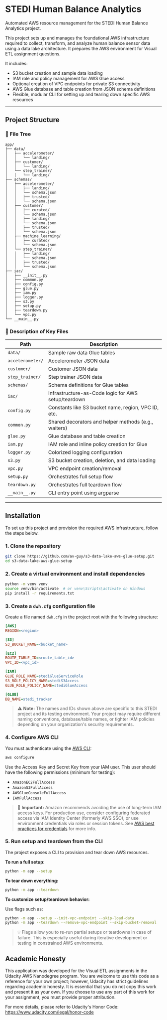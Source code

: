 # STEDI Human Balance Analytics

Automated AWS resource management for the STEDI Human Balance Analytics project.

This project sets up and manages the foundational AWS infrastructure required to collect, transform, and analyze human balance sensor data using a data lake architecture. It prepares the AWS environment for Visual ETL assignment questions.

It includes:

- S3 bucket creation and sample data loading
- IAM role and policy management for AWS Glue access
- Optional creation of VPC endpoints for private S3 connectivity
- AWS Glue database and table creation from JSON schema definitions
- Flexible, modular CLI for setting up and tearing down specific AWS resources

---

## Project Structure

### 📁 File Tree

```
app/
├── data/
│   ├── accelerometer/
│   │   └── landing/
│   ├── customer/
│   │   └── landing/
│   └── step_trainer/
│   │   └── landing/
├── schemas/
│   ├── accelerometer/
│   │   ├── landing/
│   │   └── schema.json
│   │   ├── trusted/
│   │   └── schema.json
│   ├── customer/
│   │   ├── curated/
│   │   └── schema.json
│   │   ├── landing/
│   │   └── schema.json
│   │   ├── trusted/
│   │   └── schema.json
│   ├── machine_learning/
│   │   ├── curated/
│   │   └── schema.json
│   └── step_trainer/
│   │   ├── landing/
│   │   └── schema.json
│   │   ├── trusted/
│   │   └── schema.json
├── iac/
│   ├── __init__.py
│   ├── common.py
│   ├── config.py
│   ├── glue.py
│   ├── iam.py
│   ├── logger.py
│   ├── s3.py
│   ├── setup.py
│   ├── teardown.py
│   └── vpc.py
└── __main__.py
```

### 📘 Description of Key Files

| Path             | Description                                          |
| ---------------- | ---------------------------------------------------- |
| `data/`          | Sample raw data Glue tables                          |
| `accelerometer/` | Accelerometer JSON data                              |
| `customer/`      | Customer JSON data                                   |
| `step_trainer/`  | Step trainer JSON data                               |
| `schemas/`       | Schema definitions for Glue tables                   |
| `iac/`           | Infrastructure-as-Code logic for AWS setup/teardown  |
| `config.py`      | Constants like S3 bucket name, region, VPC ID, etc.  |
| `common.py`      | Shared decorators and helper methods (e.g., waiters) |
| `glue.py`        | Glue database and table creation                     |
| `iam.py`         | IAM role and inline policy creation for Glue         |
| `logger.py`      | Colorized logging configuration                      |
| `s3.py`          | S3 bucket creation, deletion, and data loading       |
| `vpc.py`         | VPC endpoint creation/removal                        |
| `setup.py`       | Orchestrates full setup flow                         |
| `teardown.py`    | Orchestrates full teardown flow                      |
| `__main__.py`    | CLI entry point using argparse                       |

---

## Installation

To set up this project and provision the required AWS infrastructure, follow the steps below.

### 1. Clone the repository

```bash
git clone https://github.com/av-guy/s3-data-lake-aws-glue-setup.git
cd s3-data-lake-aws-glue-setup
```

### 2. Create a virtual environment and install dependencies

```bash
python -m venv venv
source venv/bin/activate  # or venv\Scripts\activate on Windows
pip install -r requirements.txt
```

### 3. Create a `dwh.cfg` configuration file

Create a file named `dwh.cfg` in the project root with the following structure:

```ini
[AWS]
REGION=<region>

[S3]
S3_BUCKET_NAME=<bucket_name>

[EC2]
ROUTE_TABLE_ID=<route_table_id>
VPC_ID=<vpc_id>

[IAM]
GLUE_ROLE_NAME=stediGlueServiceRole
S3_ROLE_POLICY_NAME=stediS3Access
GLUE_ROLE_POLICY_NAME=stediGlueAccess

[GLUE]
DB_NAME=stedi_tracker
```

> ⚠️ **Note:** The names and IDs shown above are specific to this STEDI project and its testing environment. Your project may require different naming conventions, database/table names, or tighter IAM policies depending on your organization's security requirements.

### 4. Configure AWS CLI

You must authenticate using the [AWS CLI](https://docs.aws.amazon.com/cli/latest/userguide/cli-configure-quickstart.html):

```bash
aws configure
```

Use the Access Key and Secret Key from your IAM user. This user should have the following permissions (minimum for testing):

- `AmazonEC2FullAccess`
- `AmazonS3FullAccess`
- `AWSGlueConsoleFullAccess`
- `IAMFullAccess`

> 🔐 **Important:** Amazon recommends avoiding the use of long-term IAM access keys. For production use, consider configuring federated access via IAM Identity Center (formerly AWS SSO), or use environment credentials via roles or session tokens. See [AWS best practices for credentials](https://docs.aws.amazon.com/IAM/latest/UserGuide/best-practices.html) for more info.

### 5. Run setup and teardown from the CLI

The project exposes a CLI to provision and tear down AWS resources.

**To run a full setup:**

```bash
python -m app --setup
```

**To tear down everything:**

```bash
python -m app --teardown
```

**To customize setup/teardown behavior:**

Use flags such as:

```bash
python -m app --setup --init-vpc-endpoint --skip-load-data
python -m app --teardown --remove-vpc-endpoint --skip-bucket-removal
```

> 💡 Flags allow you to re-run partial setups or teardowns in case of failure. This is especially useful during iterative development or testing in constrained AWS environments.

## Academic Honesty

This application was developed for the Visual ETL assignments in the Udacity AWS Nanodegree program. You are welcome to use this code as a reference for your own project; however, Udacity has strict guidelines regarding academic honesty. It is essential that you do not copy this work and present it as your own. If you choose to use any part of this work for your assignment, you must provide proper attribution.

For more details, please refer to Udacity's Honor Code: https://www.udacity.com/legal/honor-code
